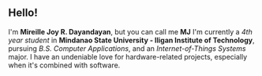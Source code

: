 ## Hello!

I'm **Mireille Joy R. Dayandayan**, but you can call me **MJ**
  I'm currently a _4th year student_ in **Mindanao State University - Iligan Institute of Technology**, pursuing _B.S. Computer Applications_, and an _Internet-of-Things Systems_ major. I have an undeniable love for hardware-related projects, especially when it's combined with software.


